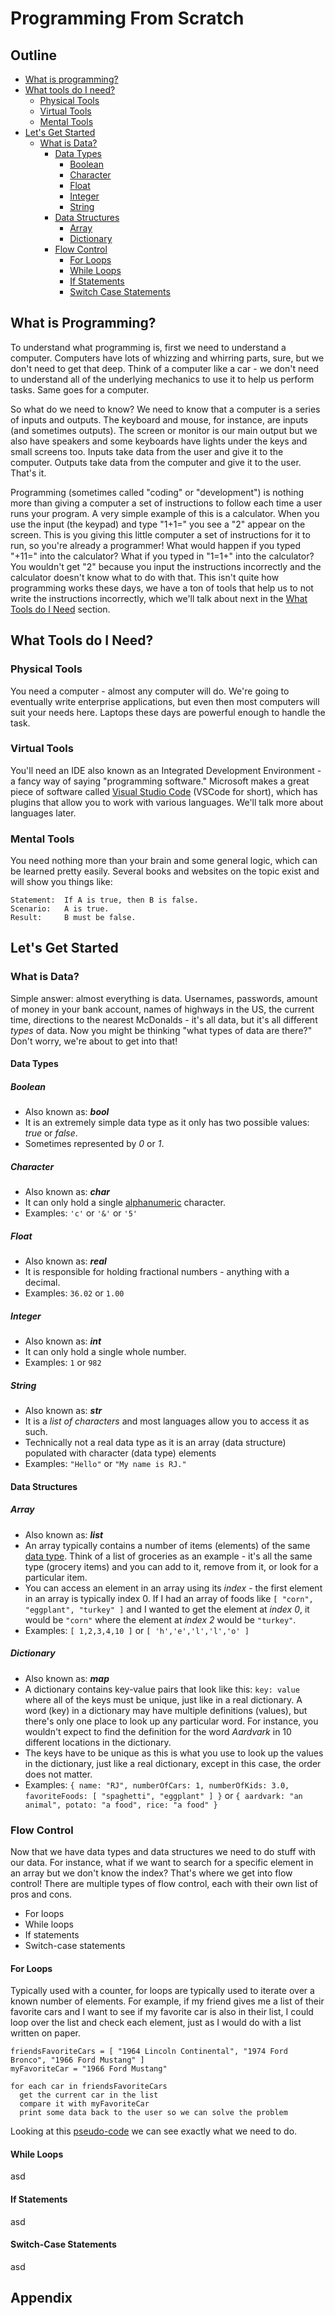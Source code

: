 # Programming From Scratch

## Outline

- [What is programming?][what-is-programming]
- [What tools do I need?][what-tools-do-i-need]
  - [Physical Tools][physical-tools]
  - [Virtual Tools][virtual-tools]
  - [Mental Tools][mental-tools]
- [Let's Get Started][lets-get-started]
  - [What is Data?][what-is-data]
    - [Data Types][data-types]
      - [Boolean][boolean]
      - [Character][character]
      - [Float][float]
      - [Integer][integer]
      - [String][string]
    - [Data Structures][data-structures]
      - [Array][array]
      - [Dictionary][dictionary]
    - [Flow Control][flow-control]
      - [For Loops][for-loops]
      - [While Loops][while-loops]
      - [If Statements][if-statements]
      - [Switch Case Statements][switch-case-statements]

## What is Programming?

To understand what programming is, first we need to understand a computer. Computers have lots of whizzing and whirring parts, sure, but we don't need to get that deep. Think of a computer like a car - we don't need to understand all of the underlying mechanics to use it to help us perform tasks. Same goes for a computer.

So what do we need to know? We need to know that a computer is a series of inputs and outputs. The keyboard and mouse, for instance, are inputs (and sometimes outputs). The screen or monitor is our main output but we also have speakers and some keyboards have lights under the keys and small screens too. Inputs take data from the user and give it to the computer. Outputs take data from the computer and give it to the user. That's it.

Programming (sometimes called "coding" or "development") is nothing more than giving a computer a set of instructions to follow each time a user runs your program. A very simple example of this is a calculator. When you use the input (the keypad) and type "1+1=" you see a "2" appear on the screen. This is you giving this little computer a set of instructions for it to run, so you're already a programmer! What would happen if you typed "+11=" into the calculator? What if you typed in "1=1+" into the calculator? You wouldn't get "2" because you input the instructions incorrectly and the calculator doesn't know what to do with that. This isn't quite how programming works these days, we have a ton of tools that help us to not write the instructions incorrectly, which we'll talk about next in the [What Tools do I Need][what-tools-do-i-need] section.

## What Tools do I Need?

### Physical Tools

You need a computer - almost any computer will do. We're going to eventually write enterprise applications, but even then most computers will suit your needs here. Laptops these days are powerful enough to handle the task.

### Virtual Tools

You'll need an IDE also known as an Integrated Development Environment - a fancy way of saying "programming software." Microsoft makes a great piece of software called [Visual Studio Code][vscode] (VSCode for short), which has plugins that allow you to work with various languages. We'll talk more about languages later.

### Mental Tools

You need nothing more than your brain and some general logic, which can be learned pretty easily. Several books and websites on the topic exist and will show you things like:

```text
Statement:  If A is true, then B is false.
Scenario:   A is true.
Result:     B must be false.
```

## Let's Get Started

### What is Data?

Simple answer: almost everything is data. Usernames, passwords, amount of money in your bank account, names of highways in the US, the current time, directions to the nearest McDonalds - it's all data, but it's all different _types_ of data. Now you might be thinking "what types of data are there?" Don't worry, we're about to get into that!

#### Data Types

##### Boolean

- Also known as: __*bool*__
- It is an extremely simple data type as it only has two possible values: _true_ or _false_.
- Sometimes represented by _0_ or _1_.

##### Character

- Also known as: __*char*__
- It can only hold a single [alphanumeric](https://www.merriam-webster.com/dictionary/alphanumeric) character.
- Examples: `'c'` or `'&'` or `'5'`

##### Float

- Also known as: __*real*__
- It is responsible for holding fractional numbers - anything with a decimal.
- Examples: `36.02` or `1.00`

##### Integer

- Also known as: __*int*__
- It can only hold a single whole number.
- Examples: `1` or `982`

##### String

- Also known as: __*str*__
- It is a _list of characters_ and most languages allow you to access it as such.
- Technically not a real data type as it is an array (data structure) populated with character (data type) elements
- Examples: `"Hello"` or `"My name is RJ."`

#### Data Structures

##### Array

- Also known as: __*list*__
- An array typically contains a number of items (elements) of the same [data type][data-types]. Think of a list of groceries as an example - it's all the same type (grocery items) and you can add to it, remove from it, or look for a particular item.
- You can access an element in an array using its _index_ - the first element in an array is typically index 0. If I had an array of foods like `[ "corn", "eggplant", "turkey" ]` and I wanted to get the element at _index 0_, it would be `"corn"` where the element at _index 2_ would be `"turkey"`.
- Examples: `[ 1,2,3,4,10 ]` or `[ 'h','e','l','l','o' ]`

##### Dictionary

- Also known as: __*map*__
- A dictionary contains key-value pairs that look like this: `key: value` where all of the keys must be unique, just like in a real dictionary. A word (key) in a dictionary may have multiple definitions (values), but there's only one place to look up any particular word. For instance, you wouldn't expect to find the definition for the word _Aardvark_ in 10 different locations in the dictionary.
- The keys have to be unique as this is what you use to look up the values in the dictionary, just like a real dictionary, except in this case, the order does not matter.
- Examples: `{ name: "RJ", numberOfCars: 1, numberOfKids: 3.0, favoriteFoods: [ "spaghetti", "eggplant" ] }` or `{ aardvark: "an animal", potato: "a food", rice: "a food" }`

### Flow Control

Now that we have data types and data structures we need to do stuff with our data. For instance, what if we want to search for a specific element in an array but we don't know the index? That's where we get into flow control! There are multiple types of flow control, each with their own list of pros and cons.

- For loops
- While loops
- If statements
- Switch-case statements

#### For Loops

Typically used with a counter, for loops are typically used to iterate over a known number of elements. For example, if my friend gives me a list of their favorite cars and I want to see if my favorite car is also in their list, I could loop over the list and check each element, just as I would do with a list written on paper.

```text
friendsFavoriteCars = [ "1964 Lincoln Continental", "1974 Ford Bronco", "1966 Ford Mustang" ]
myFavoriteCar = "1966 Ford Mustang"

for each car in friendsFavoriteCars
  get the current car in the list
  compare it with myFavoriteCar
  print some data back to the user so we can solve the problem
```

Looking at this [pseudo-code](https://en.wikipedia.org/wiki/Pseudocode) we can see exactly what we need to do.

#### While Loops

asd

#### If Statements

asd

#### Switch-Case Statements

asd

## Appendix

<!-- INTERNAL LINKS -->
[what-is-programming]: #what-is-programming
[what-tools-do-i-need]: #what-tools-do-i-need
[physical-tools]: #physical-tools
[virtual-tools]: #virtual-tools
[mental-tools]: #mental-tools
[lets-get-started]: #lets-get-started
[what-is-data]: #what-is-data
[data-types]: #data-types
[boolean]: #boolean
[character]: #character
[float]: #float
[integer]: #integer
[string]: #string
[data-structures]: #data-structures
[array]: #array
[dictionary]: #dictionary
[flow-control]: #flow-control
[for-loops]: #for-loops
[while-loops]: #while-loops
[if-statements]: #if-statements
[switch-case-statements]: #switch-case-statements

[appendix]: #appendix

<!-- EXTERNAL LINKS -->
[vscode]: https://code.visualstudio.com/
